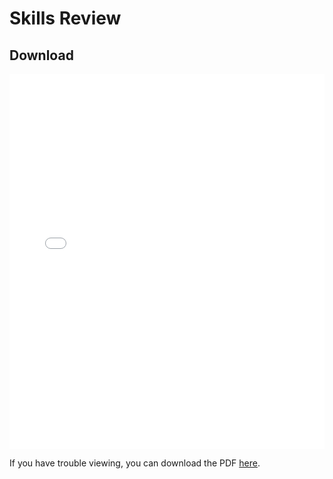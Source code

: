 # Skills Review  

## Download

<embed src="HW/Skills_Review.pdf" width="100%" height="600px" type="application/pdf">

If you have trouble viewing, you can download the PDF [here](HW/Skills_Review.pdf).
